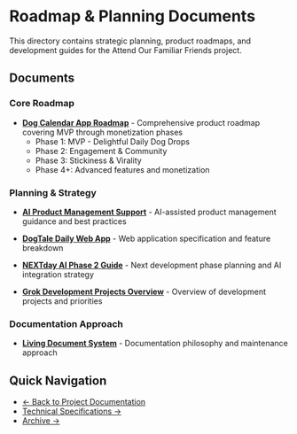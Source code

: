 # Roadmap & Planning Documents

This directory contains strategic planning, product roadmaps, and development guides for the Attend Our Familiar Friends project.

## Documents

### Core Roadmap
- **[Dog Calendar App Roadmap](ChatPRD-AI-for-Product-Managers-Dog-Calendar-App-Roadmap.md)** - Comprehensive product roadmap covering MVP through monetization phases
  - Phase 1: MVP - Delightful Daily Dog Drops
  - Phase 2: Engagement & Community  
  - Phase 3: Stickiness & Virality
  - Phase 4+: Advanced features and monetization

### Planning & Strategy
- **[AI Product Management Support](ChatPRD-AI-for-Product-Managers-AI-Product-Management-Support.md)** - AI-assisted product management guidance and best practices

- **[DogTale Daily Web App](DogTale-Daily-Web-App.md)** - Web application specification and feature breakdown

- **[NEXTday AI Phase 2 Guide](NEXTday-AI-phase-2-guide.md)** - Next development phase planning and AI integration strategy

- **[Grok Development Projects Overview](Grok-Development-Projects-Overview.md)** - Overview of development projects and priorities

### Documentation Approach
- **[Living Document System](The-Living-Document-System.md)** - Documentation philosophy and maintenance approach

## Quick Navigation

- [← Back to Project Documentation](../PROJECT.md)
- [Technical Specifications →](../technical/)
- [Archive →](../archive/)
